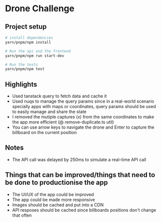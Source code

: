 # Drone Challenge

## Project setup

```sh
# install dependencies
yarn/pnpm/npm install

# Run the api and the frontend
yarn/pnpm/npm run start-dev

# Run the tests
yarn/pnpm/npm test
```

## Highlights

-   Used tanstack query to fetch data and cache it
-   Used nuqs to manage the query params since in a real-world scenario specially apps with maps or coordinates, query params should be used to easily manage and share the state
-   I removed the mutiple captures (x) from the same coordinates to make the app more efficient (@ remove-duplicate.ts util)
-   You can use arrow keys to navigate the drone and Enter to capture the billboard on the current position

## Notes

-   The API call was delayed by 250ms to simulate a real-time API call

## Things that can be improved/things that need to be done to productionise the app

-   The UI/UX of the app could be improved
-   The app could be made more responsive
-   Images should be cached and put into a CDN
-   API resposes should be cached since billboards positions don't change that often
